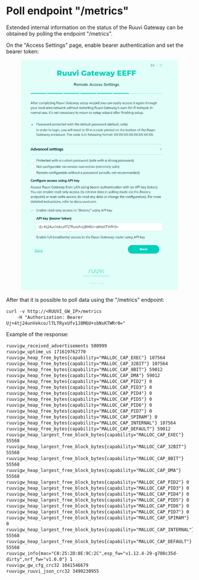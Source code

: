 # Poll endpoint "/metrics"

Extended internal information on the status of the Ruuvi Gateway can be obtained by polling the endpoint "/metrics".

On the "Access Settings" page, enable bearer authentication and set the bearer token:

<figure><img src="../.gitbook/assets/Screenshot from 2023-12-13 10-19-16.png" alt=""><figcaption></figcaption></figure>

After that it is possible to poll data using the "/metrics" endpoint:

```shell
curl -v http://<RUUVI_GW_IP>/metrics 
    -H "Authorization: Bearer Uj+4tj24unVekco/lTLTRyxUfv1J8M6U+sbNsKTWRr0="
```

Example of the response:

```
ruuvigw_received_advertisements 500999
ruuvigw_uptime_us 171619762770
ruuvigw_heap_free_bytes{capability="MALLOC_CAP_EXEC"} 107564
ruuvigw_heap_free_bytes{capability="MALLOC_CAP_32BIT"} 107564
ruuvigw_heap_free_bytes{capability="MALLOC_CAP_8BIT"} 59012
ruuvigw_heap_free_bytes{capability="MALLOC_CAP_DMA"} 59012
ruuvigw_heap_free_bytes{capability="MALLOC_CAP_PID2"} 0
ruuvigw_heap_free_bytes{capability="MALLOC_CAP_PID3"} 0
ruuvigw_heap_free_bytes{capability="MALLOC_CAP_PID4"} 0
ruuvigw_heap_free_bytes{capability="MALLOC_CAP_PID5"} 0
ruuvigw_heap_free_bytes{capability="MALLOC_CAP_PID6"} 0
ruuvigw_heap_free_bytes{capability="MALLOC_CAP_PID7"} 0
ruuvigw_heap_free_bytes{capability="MALLOC_CAP_SPIRAM"} 0
ruuvigw_heap_free_bytes{capability="MALLOC_CAP_INTERNAL"} 107564
ruuvigw_heap_free_bytes{capability="MALLOC_CAP_DEFAULT"} 59012
ruuvigw_heap_largest_free_block_bytes{capability="MALLOC_CAP_EXEC"} 55568
ruuvigw_heap_largest_free_block_bytes{capability="MALLOC_CAP_32BIT"} 55568
ruuvigw_heap_largest_free_block_bytes{capability="MALLOC_CAP_8BIT"} 55568
ruuvigw_heap_largest_free_block_bytes{capability="MALLOC_CAP_DMA"} 55568
ruuvigw_heap_largest_free_block_bytes{capability="MALLOC_CAP_PID2"} 0
ruuvigw_heap_largest_free_block_bytes{capability="MALLOC_CAP_PID3"} 0
ruuvigw_heap_largest_free_block_bytes{capability="MALLOC_CAP_PID4"} 0
ruuvigw_heap_largest_free_block_bytes{capability="MALLOC_CAP_PID5"} 0
ruuvigw_heap_largest_free_block_bytes{capability="MALLOC_CAP_PID6"} 0
ruuvigw_heap_largest_free_block_bytes{capability="MALLOC_CAP_PID7"} 0
ruuvigw_heap_largest_free_block_bytes{capability="MALLOC_CAP_SPIRAM"} 0
ruuvigw_heap_largest_free_block_bytes{capability="MALLOC_CAP_INTERNAL"} 55568
ruuvigw_heap_largest_free_block_bytes{capability="MALLOC_CAP_DEFAULT"} 55568
ruuvigw_info{mac="C8:25:2D:8E:9C:2C",esp_fw="v1.12.4-29-g708c35d-dirty",nrf_fw="v1.0.0"} 1
ruuvigw_gw_cfg_crc32 1041546679
ruuvigw_ruuvi_json_crc32 3490230955

```
